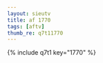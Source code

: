 ```yaml
--- 
layout: sieutv
title: af 1770
tags: [aftv]
thumb_re: q7t11770
---
```

{% include q7t1 key="1770" %} 
